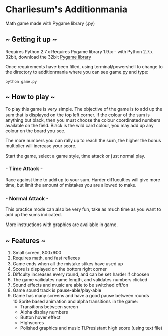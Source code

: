 # Charliesum's Additionmania 

Math game made with Pygame library (.py)

## ~ Getting it up ~

Requires Python 2.7.x 
Requires Pygame library 1.9.x
	- with Python 2.7.x 32bit, download the 32bit [Pygame library](http://www.pygame.org/download.shtml "Pygame library") 
		

Once requirements have been filled, using terminal/powershell
to change to the directory to additionmania where you can see game.py and type:

`python game.py`

## ~ How to play ~

To play this game is very simple. The objective of the game is
to add up the sum that is displayed on the top left corner. If
the colour of the sum is anything but black, then you must choose
the colour coordinated numbers available on the field. Black 
is the wild card colour, you may add up any colour on the board 
you see.

The more numbers you can rally up to reach the sum, the higher 
the bonus multiplier will increase your score.

Start the game, select a game style, time attack or just normal 
play.

### - Time Attack -
Race against time to add up to your sum. Harder diffuculties 
will give more time, but limit the amount of mistakes you are
allowed to make. 

### - Normal Attack -
This practice mode can also be very fun, take as much time as
you want to add up the sums indicated.

More instructions with graphics are available in game.


## ~ Features ~

1. Small screen, 800x600 
2. Requires math, and fast reflexes 
3. Game ends when all the mistake stikes have used up
4. Score is displayed on the bottom right corner
5. Diffculty increases every round, and can be set harder if choosen
6. The game vailidates name length, and validates numbers clicked
7. Sound effects and music are able to be switched off/on
8. Game sound track is pause-able/play-able 
9. Game has many screens and have a good pause between rounds
10.Sprite based animation and alpha transitions in the game:
   - Transitions between screen
   - Alpha display numbers
   - Button hover effect 
   - Highscores 
   - Polished graphics and music 
11.Presistant high score (using text file)
